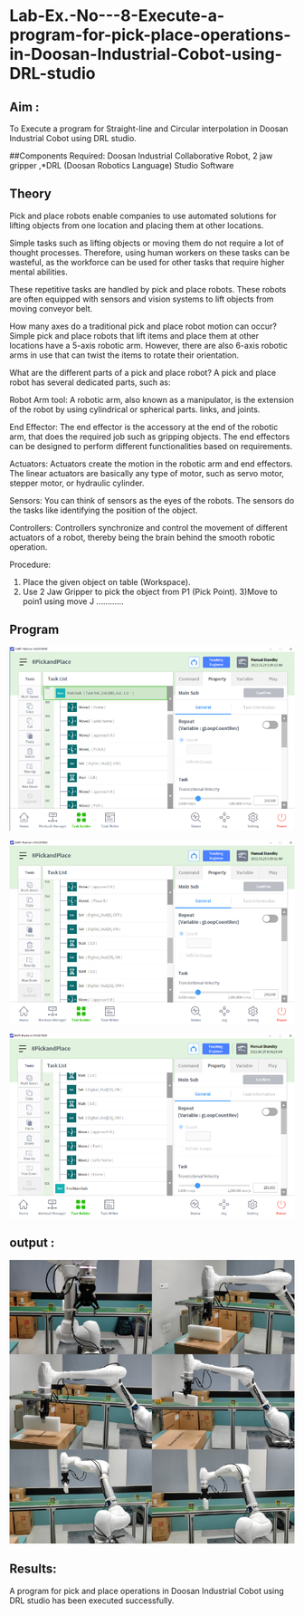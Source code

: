 # Lab-Ex.-No---8-Execute-a-program-for-pick-place-operations-in-Doosan-Industrial-Cobot-using-DRL-studio
## Aim :
To Execute a program for Straight-line and Circular interpolation in Doosan Industrial Cobot using DRL studio.

##Components Required: Doosan Industrial Collaborative Robot, 2 jaw gripper ,*DRL (Doosan Robotics Language) Studio Software


## Theory 
Pick and place robots enable companies to use automated solutions for lifting objects from one location and placing them at other locations.

Simple tasks such as lifting objects or moving them do not require a lot of thought processes. Therefore, using human workers on these tasks can be wasteful, as the workforce can be used for other tasks that require higher mental abilities.

These repetitive tasks are handled by pick and place robots. These robots are often equipped with sensors and vision systems to lift objects from moving conveyor belt.

How many axes do a traditional pick and place robot motion can occur?
Simple pick and place robots that lift items and place them at other locations have a 5-axis robotic arm. However, there are also 6-axis robotic arms in use that can twist the items to rotate their orientation.

What are the different parts of a pick and place robot?
A pick and place robot has several dedicated parts, such as:

Robot Arm tool: A robotic arm, also known as a manipulator, is the extension of the robot by using cylindrical or spherical parts. links, and joints.

End Effector: The end effector is the accessory at the end of the robotic arm, that does the required job such as gripping objects. The end effectors can be designed to perform different functionalities based on requirements.

Actuators: Actuators create the motion in the robotic arm and end effectors. The linear actuators are basically any type of motor, such as servo motor, stepper motor, or hydraulic cylinder.

Sensors: You can think of sensors as the eyes of the robots. The sensors do the tasks like identifying the position of the object.

Controllers: Controllers synchronize and control the movement of different actuators of a robot, thereby being the brain behind the smooth robotic operation.



Procedure:
1) Place the given object on table (Workspace).
2) Use 2 Jaw Gripper to pick the object from P1 (Pick Point). 
3)Move to poin1 using move J
............


## Program 
![output](https://github.com/RuchithaReddy28/Lab-Ex.-No---8-Execute-a-program-for-pick-place-operations-in-Doosan-Industrial-Cobot-using-DRL-st/blob/main/k8.1.png?raw=true)

![output](https://github.com/RuchithaReddy28/Lab-Ex.-No---8-Execute-a-program-for-pick-place-operations-in-Doosan-Industrial-Cobot-using-DRL-st/blob/main/k8.2.png?raw=true)

![output](https://github.com/RuchithaReddy28/Lab-Ex.-No---8-Execute-a-program-for-pick-place-operations-in-Doosan-Industrial-Cobot-using-DRL-st/blob/main/k8.3.png?raw=true)

## output : 
![output](https://github.com/RuchithaReddy28/Lab-Ex.-No---8-Execute-a-program-for-pick-place-operations-in-Doosan-Industrial-Cobot-using-DRL-st/blob/main/k8.4.png?raw=true)

## Results: 
A program for pick and place operations in Doosan Industrial Cobot using DRL studio has been executed successfully.




